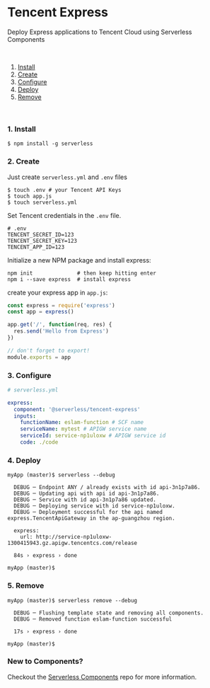 # Tencent Express

Deploy Express applications to Tencent Cloud using Serverless Components

&nbsp;

1. [Install](#1-install)
2. [Create](#2-create)
3. [Configure](#3-configure)
4. [Deploy](#4-deploy)
5. [Remove](#5-remove)

&nbsp;

### 1. Install

```console
$ npm install -g serverless
```

### 2. Create

Just create `serverless.yml` and `.env` files

```console
$ touch .env # your Tencent API Keys
$ touch app.js
$ touch serverless.yml
```

Set Tencent credentials in the `.env` file.

```
# .env
TENCENT_SECRET_ID=123
TENCENT_SECRET_KEY=123
TENCENT_APP_ID=123
```

Initialize a new NPM package and install express:

```
npm init              # then keep hitting enter
npm i --save express  # install express
```

create your express app in `app.js`:

```js
const express = require('express')
const app = express()

app.get('/', function(req, res) {
  res.send('Hello from Express')
})

// don't forget to export!
module.exports = app
```

### 3. Configure

```yml
# serverless.yml

express:
  component: '@serverless/tencent-express'
  inputs:
    functionName: eslam-function # SCF name
    serviceName: mytest # APIGW service name
    serviceId: service-np1uloxw # APIGW service id
    code: ./code
```

### 4. Deploy

```
myApp (master)$ serverless --debug

  DEBUG ─ Endpoint ANY / already exists with id api-3n1p7a86.
  DEBUG ─ Updating api with api id api-3n1p7a86.
  DEBUG ─ Service with id api-3n1p7a86 updated.
  DEBUG ─ Deploying service with id service-np1uloxw.
  DEBUG ─ Deployment successful for the api named express.TencentApiGateway in the ap-guangzhou region.

  express:
    url: http://service-np1uloxw-1300415943.gz.apigw.tencentcs.com/release

  84s › express › done

myApp (master)$
```

### 5. Remove

```
myApp (master)$ serverless remove --debug

  DEBUG ─ Flushing template state and removing all components.
  DEBUG ─ Removed function eslam-function successful

  17s › express › done

myApp (master)$
```

### New to Components?

Checkout the [Serverless Components](https://github.com/serverless/components) repo for more information.
